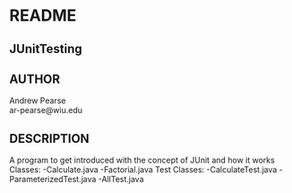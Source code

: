 <h1>README</h1>
<h2>JUnitTesting</h2>
<h2>AUTHOR</h2>
<p>Andrew Pearse<br>ar-pearse@wiu.edu</p>
<h2>DESCRIPTION</h2>
<p>A program to get introduced with the concept of JUnit and how it works<br>
   Classes:
     -Calculate.java
     -Factorial.java
   Test Classes:
     -CalculateTest.java
     -ParameterizedTest.java
     -AllTest.java</p>

